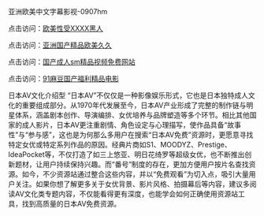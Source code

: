 亚洲欧美中文字幕影视-0907hm

点击访问：<a href="https://heiliaoxwd5i8.pages.dev">欧美性受XXXX黑人</a>

点击访问：<a href="https://heiliaoe8ajia.pages.dev">亚洲国产精品欧美久久</a>

点击访问：<a href="https://heiliaoll4qsx.pages.dev">国产成人sm精品视频免费网站</a>

点击访问：<a href="https://heiliaoll4qsx.pages.dev">91麻豆国产福利精品电影</a>



日本AV文化介绍型
“日本AV”不仅仅是一种影像娱乐形式，它也是日本独特成人文化的重要组成部分。从1970年代发展至今，日本AV产业形成了完整的制作链与明星体系，涵盖剧本创作、导演编排、女优培养与品牌塑造等多个环节。相比其他国家的成人影片，日本AV更注重剧情、角色设定与心理描写，使作品具备“故事性”与“参与感”，这也是为何那么多用户在搜索“日本AV免费”资源时，更愿意寻找特定女优或特定系列作品的原因。经典片商如S1、MOODYZ、Prestige、IdeaPocket等，不仅打造了如三上悠亚、明日花绮罗等超级女优，也不断推出创新题材，让用户持续保持兴趣。而“番号”制度的存在，更加方便用户按片名查找资源。如今，不少资源站通过整合这些内容，并以“免费观看”为切入点，吸引大量用户关注。如果你想了解更多关于女优背景、影片风格、拍摄幕后等内容，建议多阅读AV文化类专题内容，不仅能看得更有深度，也能学会如何正确使用资源站工具，找到高质量的日本AV免费资源。

<span style="display:none;">[Canonical link]( ）</span>
